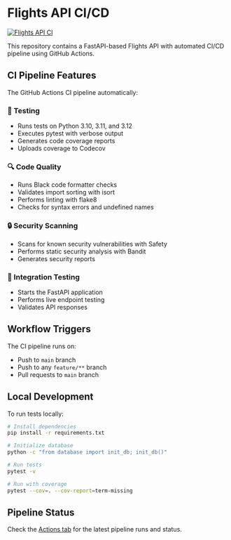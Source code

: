 # Flights API CI/CD

[![Flights API CI](https://github.com/rjsamra/python-course-ai-sdlc/actions/workflows/ci.yml/badge.svg)](https://github.com/rjsamra/python-course-ai-sdlc/actions/workflows/ci.yml)

This repository contains a FastAPI-based Flights API with automated CI/CD pipeline using GitHub Actions.

## CI Pipeline Features

The GitHub Actions CI pipeline automatically:

### 🧪 Testing
- Runs tests on Python 3.10, 3.11, and 3.12
- Executes pytest with verbose output
- Generates code coverage reports
- Uploads coverage to Codecov

### 🔍 Code Quality
- Runs Black code formatter checks
- Validates import sorting with isort
- Performs linting with flake8
- Checks for syntax errors and undefined names

### 🔒 Security Scanning
- Scans for known security vulnerabilities with Safety
- Performs static security analysis with Bandit
- Generates security reports

### 🚀 Integration Testing
- Starts the FastAPI application
- Performs live endpoint testing
- Validates API responses

## Workflow Triggers

The CI pipeline runs on:
- Push to `main` branch
- Push to any `feature/**` branch
- Pull requests to `main` branch

## Local Development

To run tests locally:

```bash
# Install dependencies
pip install -r requirements.txt

# Initialize database
python -c "from database import init_db; init_db()"

# Run tests
pytest -v

# Run with coverage
pytest --cov=. --cov-report=term-missing
```

## Pipeline Status

Check the [Actions tab](https://github.com/rjsamra/python-course-ai-sdlc/actions) for the latest pipeline runs and status.
